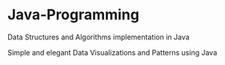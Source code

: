 # Java-Programming

Data Structures and Algorithms implementation in Java

Simple and elegant Data Visualizations and Patterns using Java

